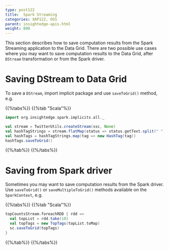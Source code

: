 ```yaml
---
type: post122
title:  Spark Streaming
categories: XAP122, OSS
parent: insightedge-apis.html
weight: 800
---
```


This section describes how to save computation results from the Spark Streaming application to the Data Grid.
There are two possible use cases where you may want to save computation results to the Data Grid, after `DStream` transformation or from the Spark driver.


# Saving DStream to Data Grid

To save a `DStream`, import implicit package and use `saveToGrid()` method, e.g.

{{%tabs%}}
{{%tab "Scala"%}}
```scala
import org.insightedge.spark.implicits.all._

val stream = TwitterUtils.createStream(ssc, None)
val hashTagStrings = stream.flatMap(status => status.getText.split(" ").filter(_.startsWith("#")))
val hashTags = hashTagStrings.map(tag => new HashTag(tag))
hashTags.saveToGrid()
```
{{%/tab%}}
{{%/tabs%}}

# Saving from Spark driver

Sometimes you may want to save computation results from the Spark driver. Use `saveToGrid()` or `saveMultipleToGrid()` methods available on the `SparkContext`, e.g.

{{%tabs%}}
{{%tab "Scala"%}}
```scala
topCountsStream.foreachRDD { rdd =>
  val topList = rdd.take(10)
  val topTags = new TopTags(topList.toMap)
  sc.saveToGrid(topTags)
}
```
{{%/tab%}}
{{%/tabs%}}
